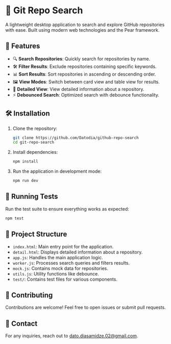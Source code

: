 # 🚀 Git Repo Search

A lightweight desktop application to search and explore GitHub repositories with ease. Built using modern web technologies and the Pear framework.

## 🌟 Features

- 🔍 **Search Repositories**: Quickly search for repositories by name.
- 🛠️ **Filter Results**: Exclude repositories containing specific keywords.
- 📊 **Sort Results**: Sort repositories in ascending or descending order.
- 🖼️ **View Modes**: Switch between card view and table view for results.
- 📄 **Detailed View**: View detailed information about a repository.
- ⚡ **Debounced Search**: Optimized search with debounce functionality.

## 🛠️ Installation

1. Clone the repository:
   ```bash
   git clone https://github.com/Datodia/github-repo-search
   cd git-repo-search
   ```

2. Install dependencies:
   ```bash
   npm install
   ```

3. Run the application in development mode:
   ```bash
   npm run dev
   ```

## 🧪 Running Tests

Run the test suite to ensure everything works as expected:
```bash
npm test
```

## 📂 Project Structure

- `index.html`: Main entry point for the application.
- `detail.html`: Displays detailed information about a repository.
- `app.js`: Handles the main application logic.
- `worker.js`: Processes search queries and filters results.
- `mock.js`: Contains mock data for repositories.
- `utils.js`: Utility functions like debounce.
- `test/`: Contains test files for various components.

## 🤝 Contributing

Contributions are welcome! Feel free to open issues or submit pull requests.

## 📧 Contact

For any inquiries, reach out to [dato.diasamidze.02@gmail.com](mailto:dato.diasamidze.02@gmail.com).

